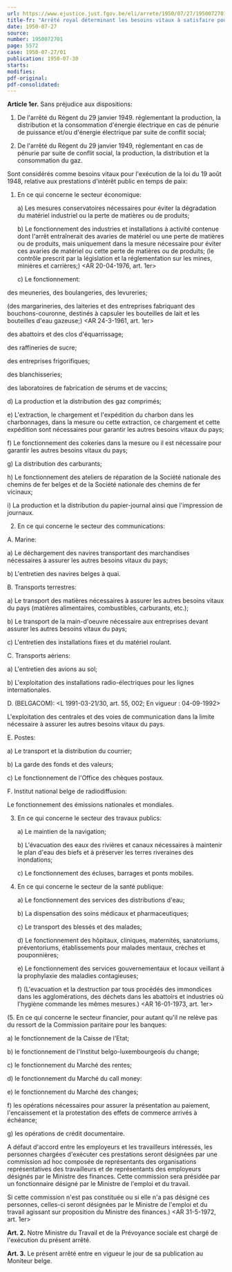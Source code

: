 ```yaml
---
url: https://www.ejustice.just.fgov.be/eli/arrete/1950/07/27/1950072701/justel
title-fr: "Arrêté royal déterminant les besoins vitaux à satisfaire pour l'exécution de la loi du 19 août 1948 relative aux prestations d'intérêt public en temps de paix. Voir modification(s)"
date: 1950-07-27
source:
number: 1950072701
page: 5572
case: 1950-07-27/01
publication: 1950-07-30
starts:
modifies:
pdf-original:
pdf-consolidated:
---
```


**Article 1er.** Sans préjudice aux dispositions:

1. De l'arrêté du Régent du 29 janvier 1949. réglementant la production, la distribution et la consommation d'énergie électrique en cas de pénurie de puissance et/ou d'énergie électrique par suite de conflit social;

2. De l'arrêté du Régent du 29 janvier 1949, réglementant en cas de pénurie par suite de conflit social, la production, la distribution et la consommation du gaz.

Sont considérés comme besoins vitaux pour l'exécution de la loi du 19 août 1948, relative aux prestations d'intérêt public en temps de paix:

1. En ce qui concerne le secteur économique:

   a) Les mesures conservatoires nécessaires pour éviter la dégradation du matériel industriel ou la perte de matières ou de produits;

   b) Le fonctionnement des industries et installations à activité contenue dont l'arrêt entraînerait des avaries de matériel ou une perte de matières ou de produits, mais uniquement dans la mesure nécessaire pour éviter ces avaries de matériel ou cette perte de matières ou de produits; (le contrôle prescrit par la législation et la réglementation sur les mines, minières et carrières;) <AR 20-04-1976, art. 1er>

   c) Le fonctionnement:

des meuneries, des boulangeries, des levureries;

(des margarineries, des laiteries et des entreprises fabriquant des bouchons-couronne, destinés à capsuler les bouteilles de lait et les bouteilles d'eau gazeuse;) <AR 24-3-1961, art. 1er>

des abattoirs et des clos d'équarrissage;

des raffineries de sucre;

des entreprises frigorifiques;

des blanchisseries;

des laboratoires de fabrication de sérums et de vaccins;

   d) La production et la distribution des gaz comprimés;

   e) L'extraction, le chargement et l'expédition du charbon dans les charbonnages, dans la mesure ou cette extraction, ce chargement et cette expédition sont nécessaires pour garantir les autres besoins vitaux du pays;

   f) Le fonctionnement des cokeries dans la mesure ou il est nécessaire pour garantir les autres besoins vitaux du pays;

   g) La distribution des carburants;

   h) Le fonctionnement des ateliers de réparation de la Société nationale des chemins de fer belges et de la Société nationale des chemins de fer vicinaux;

   i) La production et la distribution du papier-journal ainsi que l'impression de journaux.

2. En ce qui concerne le secteur des communications:

A. Marine:

   a) Le déchargement des navires transportant des marchandises nécessaires à assurer les autres besoins vitaux du pays;

   b) L'entretien des navires belges à quai.

B. Transports terrestres:

   a) Le transport des matières nécessaires à assurer les autres besoins vitaux du pays (matières alimentaires, combustibles, carburants, etc.);

   b) Le transport de la main-d'oeuvre nécessaire aux entreprises devant assurer les autres besoins vitaux du pays;

   c) L'entretien des installations fixes et du matériel roulant.

C. Transports aériens:

   a) L'entretien des avions au sol;

   b) L'exploitation des installations radio-électriques pour les lignes internationales.

D. (BELGACOM): <L 1991-03-21/30, art. 55, 002;  En vigueur :  04-09-1992>

L'exploitation des centrales et des voies de communication dans la limite nécessaire à assurer les autres besoins vitaux du pays.

E. Postes:

   a) Le transport et la distribution du courrier;

   b) La garde des fonds et des valeurs;

   c) Le fonctionnement de l'Office des chèques postaux.

F. Institut national belge de radiodiffusion:

Le fonctionnement des émissions nationales et mondiales.

3. En ce qui concerne le secteur des travaux publics:

   a) Le maintien de la navigation;

   b) L'évacuation des eaux des rivières et canaux nécessaires à maintenir le plan d'eau des biefs et à préserver les terres riveraines des inondations;

   c) Le fonctionnement des écluses, barrages et ponts mobiles.

4. En ce qui concerne le secteur de la santé publique:

   a) Le fonctionnement des services des distributions d'eau;

   b) La dispensation des soins médicaux et pharmaceutiques;

   c) Le transport des blessés et des malades;

   d) Le fonctionnement des hôpitaux, cliniques, maternités, sanatoriums, préventoriums, établissements pour malades mentaux, crèches et pouponnières;

   e) Le fonctionnement des services gouvernementaux et locaux veillant à la prophylaxie des maladies contagieuses;

   f) (L'evacuation et la destruction par tous procédés des immondices dans les agglomérations, des déchets dans les abattoirs et industries où l'hygiène commande les mêmes mesures.) <AR 16-01-1973, art. 1er>

(5. En ce qui concerne le secteur financier, pour autant qu'il ne relève pas du ressort de la Commission paritaire pour les banques:

   a) le fonctionnement de la Caisse de l'Etat;

   b) le fonctionnement de l'Institut belgo-luxembourgeois du change;

   c) le fonctionnement du Marché des rentes;

   d) le fonctionnement du Marché du call money:

   e) le fonctionnement du Marché des changes;

   f) les opérations nécessaires pour assurer la présentation au paiement, l'encaissement et la protestation des effets de commerce arrivés à échéance;

   g) les opérations de crédit documentaire.

A défaut d'accord entre les employeurs et les travailleurs intéressés, les personnes chargées d'exécuter ces prestations seront désignées par une commission ad hoc composée de représentants des organisations représentatives des travailleurs et de représentants des employeurs désignés par le Ministre des finances. Cette commission sera présidée par un fonctionnaire désigné par le Ministre de l'emploi et du travail.

Si cette commission n'est pas constituée ou si elle n'a pas désigné ces personnes, celles-ci seront désignées par le Ministre de l'emploi et du travail agissant sur proposition du Ministre des finances.) <AR 31-5-1972, art. 1er>

**Art. 2.** Notre Ministre du Travail et de la Prévoyance sociale est chargé de l'exécution du présent arrêté.

**Art. 3.** Le présent arrêté entre en vigueur le jour de sa publication au Moniteur belge.
